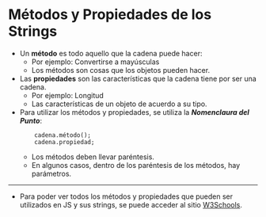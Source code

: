 # Métodos y Propiedades de los Strings
* Un **método** es todo aquello que la cadena puede hacer:
    * Por ejemplo: Convertirse a mayúsculas
    * Los métodos son cosas que los objetos pueden hacer.
* Las **propiedades** son las características que la cadena tiene por ser una cadena.
    * Por ejemplo: Longitud
    * Las características de un objeto de acuerdo a su tipo.
* Para utilizar los métodos y propiedades, se utiliza la **_Nomenclaura del Punto_**:
    ~~~
        cadena.método();
        cadena.propiedad;
    ~~~
    * Los métodos deben llevar paréntesis.
    * En algunos casos, dentro de los paréntesis de los métodos, hay parámetros.

* * *
* Para poder ver todos los métodos y propiedades que pueden ser utilizados en JS y sus strings, se puede acceder al sitio [W3Schools](https://www.w3schools.com/js/js_string_methods.asp).
